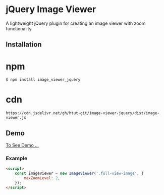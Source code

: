 # jQuery Image Viewer

A lightweight jQuery plugin for creating an image viewer with zoom functionality.

## Installation

# npm

```
$ npm install image_viewer_jquery
```

# cdn
```
https://cdn.jsdelivr.net/gh/htut-git/image-viewer-jquery/dist/image-viewer.js
```

## Demo
[To See Demo ...](https://htut-git.github.io/image-viewer-jquery/)

### Example

```html
<script>
    const imageViewer = new ImageViewer('.full-view-image', {
        maxZoomLevel: 2,
    });
</script>
```
